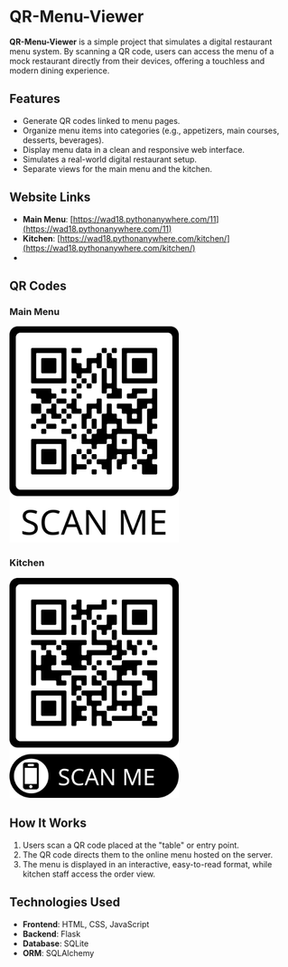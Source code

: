# QR-Menu-Viewer

**QR-Menu-Viewer** is a simple project that simulates a digital restaurant menu system. By scanning a QR code, users can access the menu of a mock restaurant directly from their devices, offering a touchless and modern dining experience.

## Features
- Generate QR codes linked to menu pages.
- Organize menu items into categories (e.g., appetizers, main courses, desserts, beverages).
- Display menu data in a clean and responsive web interface.
- Simulates a real-world digital restaurant setup.
- Separate views for the main menu and the kitchen.

## Website Links
- **Main Menu**: [https://wad18.pythonanywhere.com/11](https://wad18.pythonanywhere.com/11)  
- **Kitchen**: [https://wad18.pythonanywhere.com/kitchen/](https://wad18.pythonanywhere.com/kitchen/)
- 
## QR Codes
### Main Menu
<img src="main.png" alt="Main Menu QR Code" width="300">


### Kitchen
<img src="kitchen.png" alt="Kitchen QR Code" width="300">

## How It Works
1. Users scan a QR code placed at the "table" or entry point.
2. The QR code directs them to the online menu hosted on the server.
3. The menu is displayed in an interactive, easy-to-read format, while kitchen staff access the order view.

## Technologies Used
- **Frontend**: HTML, CSS, JavaScript
- **Backend**: Flask
- **Database**: SQLite
- **ORM**: SQLAlchemy

